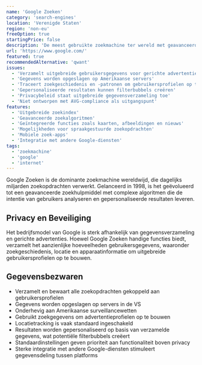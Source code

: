 ```yaml
---
name: 'Google Zoeken'
category: 'search-engines'
location: 'Verenigde Staten'
region: 'non-eu'
freeOption: true
startingPrice: false
description: 'De meest gebruikte zoekmachine ter wereld met geavanceerde zoekmogelijkheden en uitgebreide indexering.'
url: 'https://www.google.com/'
featured: true
recommendedAlternative: 'qwant'
issues:
  - 'Verzamelt uitgebreide gebruikersgegevens voor gerichte advertenties'
  - 'Gegevens worden opgeslagen op Amerikaanse servers'
  - 'Traceert zoekgeschiedenis en -patronen om gebruikersprofielen op te bouwen'
  - 'Gepersonaliseerde resultaten kunnen filterbubbels creëren'
  - 'Privacybeleid staat uitgebreide gegevensverzameling toe'
  - 'Niet ontworpen met AVG-compliance als uitgangspunt'
features:
  - 'Uitgebreide zoekindex'
  - 'Geavanceerde zoekalgoritmen'
  - 'Geïntegreerde functies zoals kaarten, afbeeldingen en nieuws'
  - 'Mogelijkheden voor spraakgestuurde zoekopdrachten'
  - 'Mobiele zoek-apps'
  - 'Integratie met andere Google-diensten'
tags:
  - 'zoekmachine'
  - 'google'
  - 'internet'
---
```


Google Zoeken is de dominante zoekmachine wereldwijd, die dagelijks miljarden zoekopdrachten verwerkt. Gelanceerd in 1998, is het geëvolueerd tot een geavanceerde zoekhulpmiddel met complexe algoritmen die de intentie van gebruikers analyseren en gepersonaliseerde resultaten leveren.

## Privacy en Beveiliging

Het bedrijfsmodel van Google is sterk afhankelijk van gegevensverzameling en gerichte advertenties. Hoewel Google Zoeken handige functies biedt, verzamelt het aanzienlijke hoeveelheden gebruikersgegevens, waaronder zoekgeschiedenis, locatie en apparaatinformatie om uitgebreide gebruikersprofielen op te bouwen.

## Gegevensbezwaren

- Verzamelt en bewaart alle zoekopdrachten gekoppeld aan gebruikersprofielen
- Gegevens worden opgeslagen op servers in de VS
- Onderhevig aan Amerikaanse surveillancewetten
- Gebruikt zoekgegevens om advertentieprofielen op te bouwen
- Locatietracking is vaak standaard ingeschakeld
- Resultaten worden gepersonaliseerd op basis van verzamelde gegevens, wat potentiële filterbubbels creëert
- Standaardinstellingen geven prioriteit aan functionaliteit boven privacy
- Sterke integratie met andere Google-diensten stimuleert gegevensdeling tussen platforms